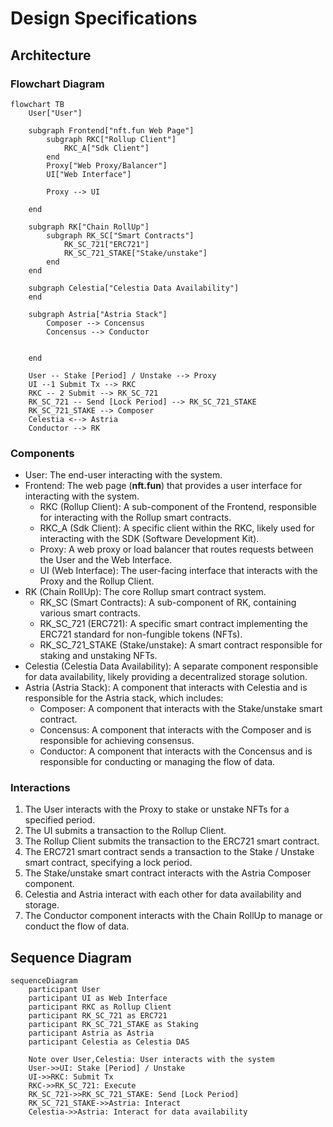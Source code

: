 # Design Specifications

## Architecture

### Flowchart Diagram

```mermaid
flowchart TB
    User["User"]

    subgraph Frontend["nft.fun Web Page"]
        subgraph RKC["Rollup Client"]
            RKC_A["Sdk Client"] 
        end
        Proxy["Web Proxy/Balancer"]
        UI["Web Interface"]

        Proxy --> UI
        
    end

    subgraph RK["Chain RollUp"]
        subgraph RK_SC["Smart Contracts"]
            RK_SC_721["ERC721"]
            RK_SC_721_STAKE["Stake/unstake"]
        end
    end

    subgraph Celestia["Celestia Data Availability"]
    end

    subgraph Astria["Astria Stack"]
        Composer --> Concensus
        Concensus --> Conductor


    end

    User -- Stake [Period] / Unstake --> Proxy
    UI --1 Submit Tx --> RKC
    RKC -- 2 Submit --> RK_SC_721
    RK_SC_721 -- Send [Lock Period] --> RK_SC_721_STAKE
    RK_SC_721_STAKE --> Composer 
    Celestia <--> Astria
    Conductor --> RK
```

### Components

- User: The end-user interacting with the system.
- Frontend: The web page (**nft.fun**) that provides a user interface for interacting with the system.
  - RKC (Rollup Client): A sub-component of the Frontend, responsible for interacting with the Rollup smart contracts.
  - RKC_A (Sdk Client): A specific client within the RKC, likely used for interacting with the SDK (Software Development Kit).
  - Proxy: A web proxy or load balancer that routes requests between the User and the Web Interface.
  - UI (Web Interface): The user-facing interface that interacts with the Proxy and the Rollup Client.
- RK (Chain RollUp): The core Rollup smart contract system.
  - RK_SC (Smart Contracts): A sub-component of RK, containing various smart contracts.
  - RK_SC_721 (ERC721): A specific smart contract implementing the ERC721 standard for non-fungible tokens (NFTs).
  - RK_SC_721_STAKE (Stake/unstake): A smart contract responsible for staking and unstaking NFTs.
- Celestia (Celestia Data Availability): A separate component responsible for data availability, likely providing a decentralized storage solution.
- Astria (Astria Stack): A component that interacts with Celestia and is responsible for the Astria stack, which includes:
  - Composer: A component that interacts with the Stake/unstake smart contract.
  - Concensus: A component that interacts with the Composer and is responsible for achieving consensus.
  - Conductor: A component that interacts with the Concensus and is responsible for conducting or managing the flow of data.

### Interactions

1. The User interacts with the Proxy to stake or unstake NFTs for a specified period.
2. The UI submits a transaction to the Rollup Client.
3. The Rollup Client submits the transaction to the ERC721 smart contract.
4. The ERC721 smart contract sends a transaction to the Stake / Unstake smart contract, specifying a lock period.
5. The Stake/unstake smart contract interacts with the Astria Composer component.
6. Celestia and Astria interact with each other for data availability and storage.
7. The Conductor component interacts with the Chain RollUp to manage or conduct the flow of data.

## Sequence Diagram

```mermaid
sequenceDiagram
    participant User
    participant UI as Web Interface
    participant RKC as Rollup Client
    participant RK_SC_721 as ERC721
    participant RK_SC_721_STAKE as Staking
    participant Astria as Astria
    participant Celestia as Celestia DAS

    Note over User,Celestia: User interacts with the system
    User->>UI: Stake [Period] / Unstake
    UI->>RKC: Submit Tx
    RKC->>RK_SC_721: Execute
    RK_SC_721->>RK_SC_721_STAKE: Send [Lock Period]
    RK_SC_721_STAKE->>Astria: Interact
    Celestia->>Astria: Interact for data availability
```
